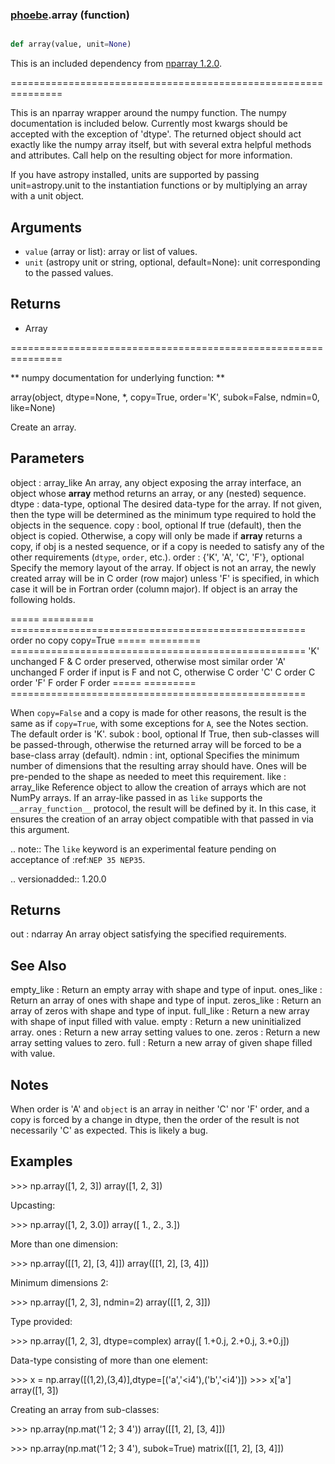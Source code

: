 ### [phoebe](phoebe.md).array (function)


```py

def array(value, unit=None)

```



This is an included dependency from [nparray 1.2.0](https://nparray.readthedocs.io/en/1.2.0/).

===============================================================


This is an nparray wrapper around the numpy function.  The
numpy documentation is included below.  Currently most kwargs
should be accepted with the exception of 'dtype'.  The returned
object should act exactly like the numpy array itself, but with
several extra helpful methods and attributes.  Call help on the
resulting object for more information.

If you have astropy installed, units are supported by passing unit=astropy.unit
to the instantiation functions or by multiplying an array with a unit object.


Arguments
------------
* `value` (array or list): array or list of values.
* `unit` (astropy unit or string, optional, default=None): unit
corresponding to the passed values.

Returns
-----------
* Array


===============================================================

** numpy documentation for underlying function: **

array(object, dtype=None, *, copy=True, order='K', subok=False, ndmin=0,
like=None)

Create an array.

Parameters
----------
object : array_like
An array, any object exposing the array interface, an object whose
__array__ method returns an array, or any (nested) sequence.
dtype : data-type, optional
The desired data-type for the array.  If not given, then the type will
be determined as the minimum type required to hold the objects in the
sequence.
copy : bool, optional
If true (default), then the object is copied.  Otherwise, a copy will
only be made if __array__ returns a copy, if obj is a nested sequence,
or if a copy is needed to satisfy any of the other requirements
(`dtype`, `order`, etc.).
order : {'K', 'A', 'C', 'F'}, optional
Specify the memory layout of the array. If object is not an array, the
newly created array will be in C order (row major) unless 'F' is
specified, in which case it will be in Fortran order (column major).
If object is an array the following holds.

===== ========= ===================================================
order  no copy                     copy=True
===== ========= ===================================================
'K'   unchanged F &amp; C order preserved, otherwise most similar order
'A'   unchanged F order if input is F and not C, otherwise C order
'C'   C order   C order
'F'   F order   F order
===== ========= ===================================================

When ``copy=False`` and a copy is made for other reasons, the result is
the same as if ``copy=True``, with some exceptions for `A`, see the
Notes section. The default order is 'K'.
subok : bool, optional
If True, then sub-classes will be passed-through, otherwise
the returned array will be forced to be a base-class array (default).
ndmin : int, optional
Specifies the minimum number of dimensions that the resulting
array should have.  Ones will be pre-pended to the shape as
needed to meet this requirement.
like : array_like
Reference object to allow the creation of arrays which are not
NumPy arrays. If an array-like passed in as ``like`` supports
the ``__array_function__`` protocol, the result will be defined
by it. In this case, it ensures the creation of an array object
compatible with that passed in via this argument.

.. note::
The ``like`` keyword is an experimental feature pending on
acceptance of :ref:`NEP 35 NEP35`.

.. versionadded:: 1.20.0

Returns
-------
out : ndarray
An array object satisfying the specified requirements.

See Also
--------
empty_like : Return an empty array with shape and type of input.
ones_like : Return an array of ones with shape and type of input.
zeros_like : Return an array of zeros with shape and type of input.
full_like : Return a new array with shape of input filled with value.
empty : Return a new uninitialized array.
ones : Return a new array setting values to one.
zeros : Return a new array setting values to zero.
full : Return a new array of given shape filled with value.


Notes
-----
When order is 'A' and `object` is an array in neither 'C' nor 'F' order,
and a copy is forced by a change in dtype, then the order of the result is
not necessarily 'C' as expected. This is likely a bug.

Examples
--------
&gt;&gt;&gt; np.array([1, 2, 3])
array([1, 2, 3])

Upcasting:

&gt;&gt;&gt; np.array([1, 2, 3.0])
array([ 1.,  2.,  3.])

More than one dimension:

&gt;&gt;&gt; np.array([[1, 2], [3, 4]])
array([[1, 2],
[3, 4]])

Minimum dimensions 2:

&gt;&gt;&gt; np.array([1, 2, 3], ndmin=2)
array([[1, 2, 3]])

Type provided:

&gt;&gt;&gt; np.array([1, 2, 3], dtype=complex)
array([ 1.+0.j,  2.+0.j,  3.+0.j])

Data-type consisting of more than one element:

&gt;&gt;&gt; x = np.array([(1,2),(3,4)],dtype=[('a','&lt;i4'),('b','&lt;i4')])
&gt;&gt;&gt; x['a']
array([1, 3])

Creating an array from sub-classes:

&gt;&gt;&gt; np.array(np.mat('1 2; 3 4'))
array([[1, 2],
[3, 4]])

&gt;&gt;&gt; np.array(np.mat('1 2; 3 4'), subok=True)
matrix([[1, 2],
[3, 4]])


